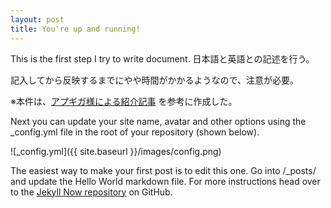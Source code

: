 ```yaml
---
layout: post
title: You're up and running!
---
```


This is the first step I try to write document.
日本語と英語との記述を行う。

記入してから反映するまでにやや時間がかかるようなので、注意が必要。

※本件は、[アプギガ様による紹介記事](http://plus.appgiga.jp/masatolan/2015/01/13/55047/) を参考に作成した。

Next you can update your site name, avatar and other options using the _config.yml file in the root of your repository (shown below).

![_config.yml]({{ site.baseurl }}/images/config.png)

The easiest way to make your first post is to edit this one. Go into /_posts/ and update the Hello World markdown file. For more instructions head over to the [Jekyll Now repository](https://github.com/barryclark/jekyll-now) on GitHub.
